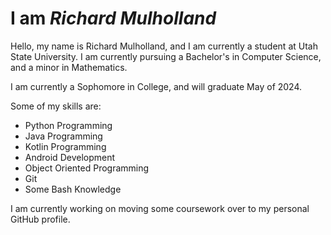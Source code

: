 # I am ***Richard Mulholland***

Hello, my name is Richard Mulholland, and I am currently a student at Utah State University. I am currently pursuing a Bachelor's in Computer Science, and a minor in Mathematics.

I am currently a Sophomore in College, and will graduate May of 2024.

Some of my skills are:
* Python Programming
* Java Programming
* Kotlin Programming
* Android Development
* Object Oriented Programming
* Git
* Some Bash Knowledge

I am currently working on moving some coursework over to my personal GitHub profile.
